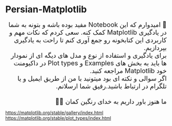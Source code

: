 # Persian-Matplotlib
<div style="direction: rtl; text-align: right; font-size: 20px">
💢 امیدوارم که این Notebook مفید بوده باشه و بتونه به شما در یادگیری Matplotlib کمک کنه. سعی کردم که نکات مهم و کاربردی این کتابخونه رو جمع آوری کنم تا  راحت به یادگیری بپردازیم.
    <br>
برای یادگیری و استفاده از نوع و مدل های دیگه ای از نمودار ها باید به بخش های Examples و Plot types در داکیومنت خود Matplotlib مراجعه کنید.
    <br>
اگر سوالی و نکته ای بود میتونید با من از طریق ایمیل و یا تلگرام در ارتباط باشید.رفیق شما ارسلانم.
    <br>
    <br>
ما هنوز باور داریم به خدای رنگین کمان 💫🌈
</div>

https://matplotlib.org/stable/gallery/index.html
<br>
https://matplotlib.org/stable/plot_types/index.html
